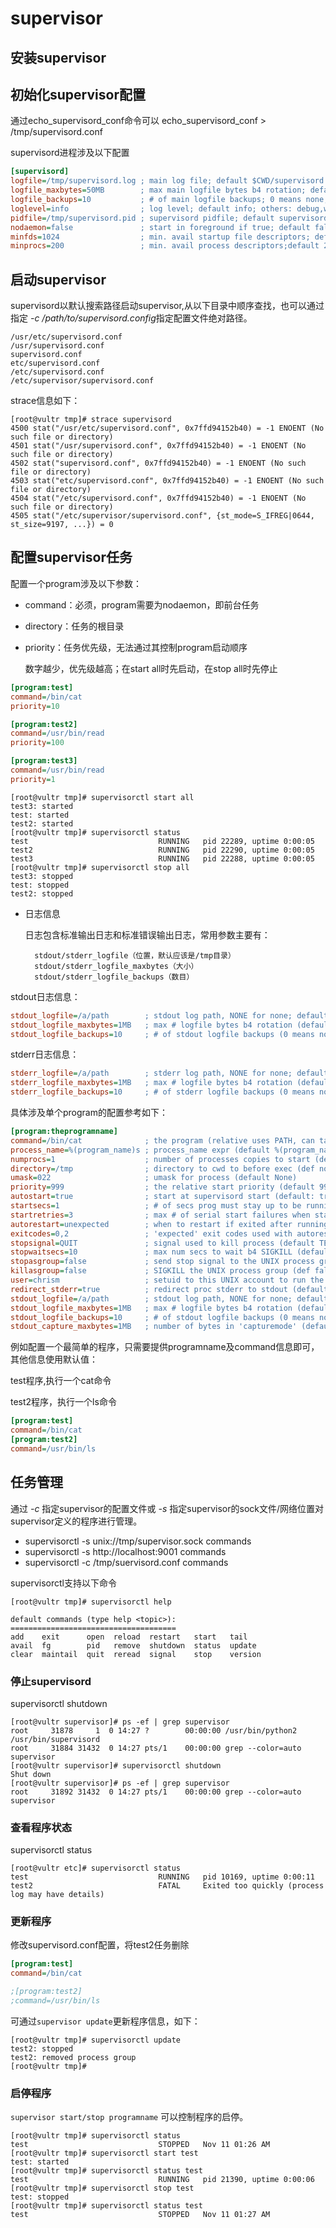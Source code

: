 # supervisor
## 安装supervisor


## 初始化supervisor配置
通过echo_supervisord_conf命令可以
echo_supervisord_conf > /tmp/supervisord.conf

supervisord进程涉及以下配置
```ini
[supervisord]
logfile=/tmp/supervisord.log ; main log file; default $CWD/supervisord.log
logfile_maxbytes=50MB        ; max main logfile bytes b4 rotation; default 50MB
logfile_backups=10           ; # of main logfile backups; 0 means none, default 10
loglevel=info                ; log level; default info; others: debug,warn,trace
pidfile=/tmp/supervisord.pid ; supervisord pidfile; default supervisord.pid
nodaemon=false               ; start in foreground if true; default false
minfds=1024                  ; min. avail startup file descriptors; default 1024
minprocs=200                 ; min. avail process descriptors;default 200
```

## 启动supervisor
supervisord以默认搜索路径启动supervisor,从以下目录中顺序查找，也可以通过指定 *-c /path/to/supervisord.config*指定配置文件绝对路径。
    
    /usr/etc/supervisord.conf
    /usr/supervisord.conf
    supervisord.conf
    etc/supervisord.conf
    /etc/supervisord.conf
    /etc/supervisor/supervisord.conf

strace信息如下：
```console
[root@vultr tmp]# strace supervisord
4500 stat("/usr/etc/supervisord.conf", 0x7ffd94152b40) = -1 ENOENT (No such file or directory)
4501 stat("/usr/supervisord.conf", 0x7ffd94152b40) = -1 ENOENT (No such file or directory)
4502 stat("supervisord.conf", 0x7ffd94152b40) = -1 ENOENT (No such file or directory)
4503 stat("etc/supervisord.conf", 0x7ffd94152b40) = -1 ENOENT (No such file or directory)
4504 stat("/etc/supervisord.conf", 0x7ffd94152b40) = -1 ENOENT (No such file or directory)
4505 stat("/etc/supervisor/supervisord.conf", {st_mode=S_IFREG|0644, st_size=9197, ...}) = 0
```
## 配置supervisor任务
配置一个program涉及以下参数：

- command：必须，program需要为nodaemon，即前台任务
- directory：任务的根目录
- priority：任务优先级，无法通过其控制program启动顺序

    数字越少，优先级越高；在start all时先启动，在stop all时先停止
```ini
[program:test]
command=/bin/cat
priority=10

[program:test2]
command=/usr/bin/read
priority=100

[program:test3]
command=/usr/bin/read
priority=1
```
```console
[root@vultr tmp]# supervisorctl start all
test3: started
test: started
test2: started
[root@vultr tmp]# supervisorctl status
test                             RUNNING   pid 22289, uptime 0:00:05
test2                            RUNNING   pid 22290, uptime 0:00:05
test3                            RUNNING   pid 22288, uptime 0:00:05
[root@vultr tmp]# supervisorctl stop all
test3: stopped
test: stopped
test2: stopped
```
- 日志信息
    
    日志包含标准输出日志和标准错误输出日志，常用参数主要有：

        stdout/stderr_logfile（位置，默认应该是/tmp目录）
        stdout/stderr_logfile_maxbytes（大小）
        stdout/stderr_logfile_backups（数目）

stdout日志信息：
```ini
stdout_logfile=/a/path        ; stdout log path, NONE for none; default AUTO
stdout_logfile_maxbytes=1MB   ; max # logfile bytes b4 rotation (default 50MB)
stdout_logfile_backups=10     ; # of stdout logfile backups (0 means none, default 10)
```
stderr日志信息：
```ini
stderr_logfile=/a/path        ; stderr log path, NONE for none; default AUTO
stderr_logfile_maxbytes=1MB   ; max # logfile bytes b4 rotation (default 50MB)
stderr_logfile_backups=10     ; # of stderr logfile backups (0 means none, default 10)
```

具体涉及单个program的配置参考如下：
```ini
[program:theprogramname]
command=/bin/cat              ; the program (relative uses PATH, can take args)
process_name=%(program_name)s ; process_name expr (default %(program_name)s)
numprocs=1                    ; number of processes copies to start (def 1)
directory=/tmp                ; directory to cwd to before exec (def no cwd)
umask=022                     ; umask for process (default None)
priority=999                  ; the relative start priority (default 999)
autostart=true                ; start at supervisord start (default: true)
startsecs=1                   ; # of secs prog must stay up to be running (def. 1)
startretries=3                ; max # of serial start failures when starting (default 3)
autorestart=unexpected        ; when to restart if exited after running (def: unexpected)
exitcodes=0,2                 ; 'expected' exit codes used with autorestart (default 0,2)
stopsignal=QUIT               ; signal used to kill process (default TERM)
stopwaitsecs=10               ; max num secs to wait b4 SIGKILL (default 10)
stopasgroup=false             ; send stop signal to the UNIX process group (default false)
killasgroup=false             ; SIGKILL the UNIX process group (def false)
user=chrism                   ; setuid to this UNIX account to run the program
redirect_stderr=true          ; redirect proc stderr to stdout (default false)
stdout_logfile=/a/path        ; stdout log path, NONE for none; default AUTO
stdout_logfile_maxbytes=1MB   ; max # logfile bytes b4 rotation (default 50MB)
stdout_logfile_backups=10     ; # of stdout logfile backups (0 means none, default 10)
stdout_capture_maxbytes=1MB   ; number of bytes in 'capturemode' (default 0)
```

例如配置一个最简单的程序，只需要提供programname及command信息即可，其他信息使用默认值：
    
test程序,执行一个cat命令

test2程序，执行一个ls命令
```ini
[program:test]
command=/bin/cat
[program:test2]
command=/usr/bin/ls
```

## 任务管理

通过 *-c* 指定supervisor的配置文件或 *-s* 指定supervisor的sock文件/网络位置对supervisor定义的程序进行管理。

- supervisorctl -s unix://tmp/supervisor.sock commands
- supervisorctl -s http://localhost:9001 commands
- supervisorctl -c /tmp/suervisord.conf commands

supervisorctl支持以下命令
```console
[root@vultr tmp]# supervisorctl help

default commands (type help <topic>):
=====================================
add    exit      open  reload  restart   start   tail   
avail  fg        pid   remove  shutdown  status  update 
clear  maintail  quit  reread  signal    stop    version
```

### 停止supervisord
supervisorctl shutdown
```console
[root@vultr supervisor]# ps -ef | grep supervisor
root     31878     1  0 14:27 ?        00:00:00 /usr/bin/python2 /usr/bin/supervisord
root     31884 31432  0 14:27 pts/1    00:00:00 grep --color=auto supervisor
[root@vultr supervisor]# supervisorctl shutdown
Shut down
[root@vultr supervisor]# ps -ef | grep supervisor
root     31892 31432  0 14:27 pts/1    00:00:00 grep --color=auto supervisor
```

### 查看程序状态

supervisorctl status

```console
[root@vultr etc]# supervisorctl status
test                             RUNNING   pid 10169, uptime 0:00:11
test2                            FATAL     Exited too quickly (process log may have details)
```

### 更新程序
修改supervisord.conf配置，将test2任务删除
```ini
[program:test]
command=/bin/cat

;[program:test2]
;command=/usr/bin/ls
```
可通过`supervisor update`更新程序信息，如下：
```console
[root@vultr tmp]# supervisorctl update
test2: stopped
test2: removed process group
[root@vultr tmp]# 
```


### 启停程序
`supervisor start/stop programname` 可以控制程序的启停。
```console
[root@vultr tmp]# supervisorctl status
test                             STOPPED   Nov 11 01:26 AM
[root@vultr tmp]# supervisorctl start test
test: started
[root@vultr tmp]# supervisorctl status test
test                             RUNNING   pid 21390, uptime 0:00:06
[root@vultr tmp]# supervisorctl stop test
test: stopped
[root@vultr tmp]# supervisorctl status test
test                             STOPPED   Nov 11 01:27 AM
```